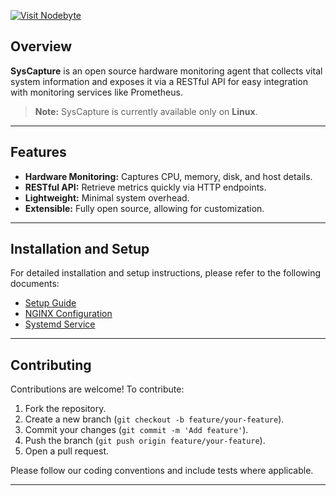 [![Visit Nodebyte](./docs/assets/syscapture-banner.png)](https://nodebytehosting.github.io/syscapture/)

## Overview 
**SysCapture** is an open source hardware monitoring agent that collects vital system information and exposes it via a RESTful API for easy integration with monitoring services like Prometheus.  

> **Note:** SysCapture is currently available only on **Linux**.

---

## Features

- **Hardware Monitoring:** Captures CPU, memory, disk, and host details.
- **RESTful API:** Retrieve metrics quickly via HTTP endpoints.
- **Lightweight:** Minimal system overhead.
- **Extensible:** Fully open source, allowing for customization.

---

## Installation and Setup

For detailed installation and setup instructions, please refer to the following documents:

- [Setup Guide](./docs/setup.md)
- [NGINX Configuration](./docs/nginx.md)
- [Systemd Service](./docs/systemd.md)

---

## Contributing

Contributions are welcome! To contribute:

1. Fork the repository.
2. Create a new branch (`git checkout -b feature/your-feature`).
3. Commit your changes (`git commit -m 'Add feature'`).
4. Push the branch (`git push origin feature/your-feature`).
5. Open a pull request.

Please follow our coding conventions and include tests where applicable.

---